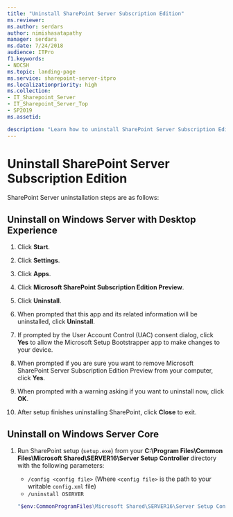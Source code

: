 ```yaml
---
title: "Uninstall SharePoint Server Subscription Edition"
ms.reviewer: 
ms.author: serdars
author: nimishasatapathy
manager: serdars
ms.date: 7/24/2018
audience: ITPro
f1.keywords:
- NOCSH
ms.topic: landing-page
ms.service: sharepoint-server-itpro
ms.localizationpriority: high
ms.collection:
- IT_Sharepoint_Server
- IT_Sharepoint_Server_Top
- SP2019
ms.assetid: 

description: "Learn how to uninstall SharePoint Server Subscription Edition in various topologies."
---
```


# Uninstall SharePoint Server Subscription Edition
<a name="section1"> </a>

SharePoint Server uninstallation steps are as follows:

## Uninstall on Windows Server with Desktop Experience

1. Click **Start**.

2. Click **Settings**.

3. Click **Apps**.

4. Click **Microsoft SharePoint Subscription Edition Preview**.

5. Click **Uninstall**.

6. When prompted that this app and its related information will be uninstalled, click **Uninstall**.

7. If prompted by the User Account Control (UAC) consent dialog, click **Yes** to allow the Microsoft Setup Bootstrapper app to make changes to your device.

8. When prompted if you are sure you want to remove Microsoft SharePoint Server Subscription Edition Preview from your computer, click **Yes**.

9. When prompted with a warning asking if you want to uninstall now, click **OK**.

10. After setup finishes uninstalling SharePoint, click **Close** to exit.

## Uninstall on Windows Server Core

1. Run SharePoint setup (`setup.exe`) from your **C:\Program Files\Common Files\Microsoft Shared\SERVER16\Server Setup Controller** directory with the following parameters:
    - `/config <config file>` (Where `<config file>` is the path to your writable `config.xml` file)
    - `/uninstall OSERVER`

    ```powershell
    "$env:CommonProgramFiles\Microsoft Shared\SERVER16\Server Setup Controller\setup.exe" /config "C:\SharePoint Files\config.xml" /uninstall OSERVER   
    ```

